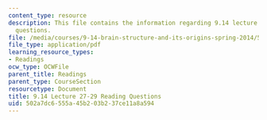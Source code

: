 ```yaml
---
content_type: resource
description: This file contains the information regarding 9.14 lecture 27-29 reading
  questions.
file: /media/courses/9-14-brain-structure-and-its-origins-spring-2014/502a7dc6555a45b203b237ce11a8a594_MIT9_14S14_Lec27-29ReadQue.pdf
file_type: application/pdf
learning_resource_types:
- Readings
ocw_type: OCWFile
parent_title: Readings
parent_type: CourseSection
resourcetype: Document
title: 9.14 Lecture 27-29 Reading Questions
uid: 502a7dc6-555a-45b2-03b2-37ce11a8a594
---
```

